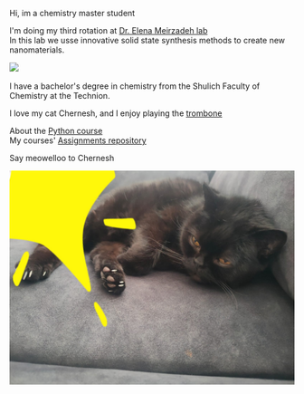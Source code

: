 
Hi, im a chemistry master student  

I'm doing my third rotation at [Dr. Elena Meirzadeh lab](https://www.weizmann.ac.il/MCMS/meirzadeh/)  
In this lab we usse innovative solid state synthesis methods to create new nanomaterials.  

![](https://github.com/LevyShaked/LevyShaked.github.io/assets/167014554/74d3645b-548a-438a-9683-c363fa9a1a67)


I have a bachelor's degree in chemistry from the Shulich Faculty of Chemistry at the Technion. 

I love my cat Chernesh, and I enjoy playing the [trombone](https://en.wikipedia.org/wiki/Trombone)

About the [Python course](/course.md)  
My courses' [Assignments repository](https://github.com/LevyShaked/Assignments_rep) 

Say meowelloo to Chernesh 

![](PHOTO-2024-04-14-19-52-18.jpg)


